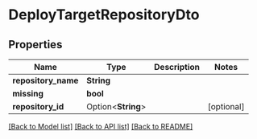 # DeployTargetRepositoryDto

## Properties

Name | Type | Description | Notes
------------ | ------------- | ------------- | -------------
**repository_name** | **String** |  | 
**missing** | **bool** |  | 
**repository_id** | Option<**String**> |  | [optional]

[[Back to Model list]](../README.md#documentation-for-models) [[Back to API list]](../README.md#documentation-for-api-endpoints) [[Back to README]](../README.md)


